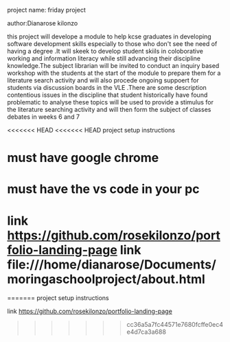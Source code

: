 project name: friday project

author:Dianarose kilonzo

this project will develope a module to help kcse graduates in developing software development skills especially to those who don't see the need of having a degree .It will skeek to develop student skiils in coloborative working and information literacy while still advancing their discipline knowledge.The subject librarian will be invited to conduct an inquiry based workshop with the students at the start of the module to prepare them for a literature search activity and will also procede ongoing suppoert for students via discussion boards in the VLE .There are some description contentious issues in the discipline that student historically have found  problematic to analyse these  topics will be used to provide a stimulus for the literature searching activity and will then form the subject of classes debates in weeks 6 and 7

<<<<<<< HEAD
<<<<<<< HEAD
project setup instructions
  # must have google chrome
  # must have the vs code in your pc
  


link https://github.com/rosekilonzo/portfolio-landing-page
link file:///home/dianarose/Documents/moringaschoolproject/about.html
=======
=======
project setup instructions


link https://github.com/rosekilonzo/portfolio-landing-page
>>>>>>> cc36a5a7fc44571e7680fcffe0ec4e4d7ca3a688

